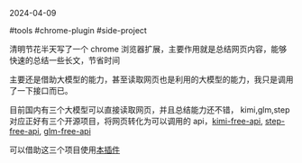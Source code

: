 2024-04-09

#tools #chrome-plugin  #side-project

清明节花半天写了一个 chrome 浏览器扩展，主要作用就是总结网页内容，能够快速的总结一些长文，节省时间

主要还是借助大模型的能力，甚至读取网页也是利用的大模型的能力，我只是调用了一下接口而已。

目前国内有三个大模型可以直接读取网页，并且总结能力还不错， kimi,glm,step 
对应正好有三个开源项目，将网页转化为可以调用的 api，[kimi-free-api](https://github.com/LLM-Red-Team/kimi-free-api), [step-free-api](https://github.com/LLM-Red-Team/step-free-api), [glm-free-api](https://github.com/LLM-Red-Team/glm-free-api)

可以借助这三个项目使用[本插件](https://github.com/foolgry/summary-web-page)